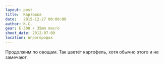 ```yaml
---
layout: post
title:  Картошка
date:   2015-12-27 00:00:00
author: К.С.
gear: E-300 / 35mm macro
shoot_date: 2012-07-09
location: Агрогородок
---
```


Продолжим по овощам. Так цветёт картофель, хотя обычно этого и не замечают.
